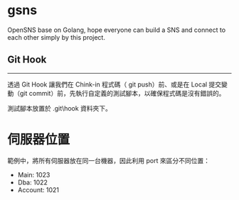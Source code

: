 # gsns
OpenSNS base on Golang, hope everyone can build a SNS and connect to each other simply by this project.

## Git Hook
---
透過 Git Hook 讓我們在 Chink-in 程式碼（ git push）前、或是在 Local 提交變動（git commit）前，先執行自定義的測試腳本，以確保程式碼是沒有錯誤的。

測試腳本放置於 .git\hook 資料夾下。

# 伺服器位置

範例中，將所有伺服器放在同一台機器，因此利用 port 來區分不同位置：

* Main: 1023
* Dba: 1022
* Account: 1021